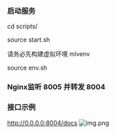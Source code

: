 ### 启动服务
cd scripts/ </n>

source start.sh </n>

请务必先构建虚拟环境 mlvenv

source env.sh </n>

### Nginx监听 8005 并转发 8004
### 接口示例
http://0.0.0.0:8004/docs
![img.png](img.png)

[comment]: <> (![img.png]&#40;test/swaggerUI.png&#41;)
